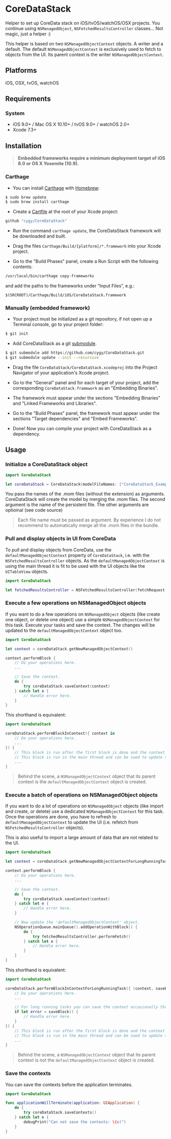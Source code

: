 # CoreDataStack

Helper to set up CoreData stack on iOS/tvOS/watchOS/OSX projects.
You continue using `NSManagedObject`, `NSFetchedResultsController` classes... Not magic, just a helper :)

This helper is based on two `NSManagedObjectContext` objects. A writer and a default.
The default `NSManagedObjectContext` is exclusively used to fetch to objects from the UI. Its parent context is the writer `NSManagedObjectContext`.

## Platforms

iOS, OSX, tvOS, watchOS

## Requirements

### System

- iOS 9.0+ / Mac OS X 10.10+ / tvOS 9.0+ / watchOS 2.0+
- Xcode 7.3+

## Installation

> **Embedded frameworks require a minimum deployment target of iOS 8.0 or OS X Yosemite (10.9).**

### Carthage

- You can install [Carthage](https://github.com/Carthage/Carthage) with [Homebrew](http://brew.sh/):

```bash
$ sudo brew update
$ sudo brew install carthage
```

- Create a [Cartfile](https://github.com/Carthage/Carthage/blob/master/Documentation/Artifacts.md#cartfile) at the root of your Xcode project:

```bash
github "cygy/CoreDataStack"
```

- Run the command `carthage update`, the CoreDataStack framework will be downloaded and built.

- Drag the files `Carthage/Build/[platform]/*.framework` into your Xcode project.

- Go to the "Build Phases" panel, create a Run Script with the following contents:

```bash
/usr/local/bin/carthage copy-frameworks
```

and add the paths to the frameworks under “Input Files”, e.g.:

```
$(SRCROOT)/Carthage/Build/iOS/CoreDataStack.framework
```

### Manually (embedded framework)

- Your project must be initialized as a git repository, if not open up a Terminal console, go to your project folder:

```bash
$ git init
```

- Add CoreDataStack as a git [submodule](http://git-scm.com/docs/git-submodule).

```bash
$ git submodule add https://github.com/cygy/CoreDataStack.git
$ git submodule update --init --recursive
```

- Drag the file `CoreDataStack/CoreDataStack.xcodeproj` into the Project Navigator of your application's Xcode project.

- Go to the "General" panel and for each target of your project, add the corresponding `CoreDataStack.framework` as an "Embedding Binaries".

- The framework must appear under the sections "Embedding Binaries" and "Linked Frameworks and Libraries".

- Go to the "Build Phases" panel, the framework must appear under the sections "Target dependencies" and "Embed Frameworks".

- Done! Now you can compile your project with CoreDataStack as a dependency.

## Usage

### Initialize a CoreDataStack object

```swift
import CoreDataStack

let coreDataStack = CoreDataStack(modelFileNames: ["CoreDataStack_Example"], persistentFileName: "example.sqlite")
```

You pass the names of the .mom files (without the extension) as arguments. CoreDataStack will create the model by merging the .mom files.
The second argument is the name of the persistent file.
The other arguments are optioinal (see code source)

> Each file name must be passed as argument. By experience I do not recommend to automatically merge all the .mom files in the bundle.

### Pull and display objects in UI from CoreData

To pull and display objects from CoreData, use the `defaultManagedObjectContext` property of `CoreDataStack`, i.e. with the `NSFetchedResultsController` objects. As the `defaultManagedObjectContext` is using the main thread it is fit to be used with the UI objects like the `UITableView` objects.

```swift
import CoreDataStack

let fetchedResultsController = NSFetchedResultsController(fetchRequest: fetchRequest, managedObjectContext: coreDataStack.defaultManagedObjectContext, sectionNameKeyPath: nil, cacheName: nil)
```

### Execute a few operations on NSManagedObject objects

If you want to do a few operations on `NSManagedObject` objects (like create one object, or delete one object) use a simple `NSManagedObjectContext` for this task.
Execute your tasks and save the context. The changes will be updated to the `defaultManagedObjectContext` object too.

```swift
import CoreDataStack

let context = coreDataStack.getNewManagedObjectContext()

context.performBlock {
    // Do your operations here.
    ...

    // Save the context.
    do {
        try coreDataStack.saveContext(context)
    } catch let e {
        // Handle error here.
    }
}
```

This shorthand is equivalent:

```swift
import CoreDataStack

coreDataStack.performBlockInContext({ context in
    // Do your operations here.
    ...
}) {
    // This block is run after the first block is done and the context is saved.
    // This block is run in the main thread and can be sued to update the UI.
    ...
}
```

> Behind the scene, a `NSManagedObjectContext` object that its parent context is the `defaultManagedObjectContext` object is created.

### Execute a batch of operations on NSManagedObject objects

If you want to do a lot of operations on `NSManagedObject` objects (like import and create, or delete) use a dedicated `NSManagedObjectContext` for this task.
Once the operations are done, you have to refresh to `defaultManagedObjectContext` to update the UI (i.e. refetch from `NSFetchedResultsController` objects).

This is also useful to import a large amount of data that are not related to the UI.

```swift
import CoreDataStack

let context = coreDataStack.getNewManagedObjectContextForLongRunningTask()

context.performBlock {
    // Do your operations here.
    ...

    // Save the context.
    do {
        try coreDataStack.saveContext(context)
    } catch let e {
        // Handle error here.
    }

    // Now update the 'defaultManagedObjectContext' object.
    NSOperationQueue.mainQueue().addOperationWithBlock() {
        do {
            try fetchedResultsController.performFetch()
        } catch let e {
            // Handle error here.
        }
    }
}
```

This shorthand is equivalent:

```swift
import CoreDataStack

coreDataStack.performBlockInContextForLongRunningTask({ (context, saveBlock) in
    // Do your operations here.
    ...

    // For long running tasks you can save the context occasionally thanks the `saveBlock`.
    if let error = saveBlock() {
        // Handle error here.
    }
}) {
    // This block is run after the first block is done and the context is saved.
    // This block is run in the main thread and can be sued to update the UI.
    ...
}
```

> Behind the scene, a `NSManagedObjectContext` object that its parent context is not the `defaultManagedObjectContext` object is created.

### Save the contexts

You can save the contexts before the application terminates.

```swift
import CoreDataStack

func applicationWillTerminate(application: UIApplication) {
    do {
        try coreDataStack.saveContexts()
    } catch let e {
        debugPrint("Can not save the contexts: \(e)")
    }
}
```
